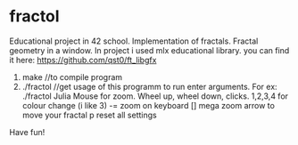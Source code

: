 # fractol
Educational project in 42 school. Implementation of fractals. Fractal geometry in a window.
In project i used mlx educational library. you can find it here:
https://github.com/qst0/ft_libgfx

1. make //to compile program
2. ./fractol //get usage of this programm
  to run enter arguments. For ex:
  ./fractol Julia
  Mouse for zoom. Wheel up, wheel down, clicks.
  1,2,3,4 for colour change (i like 3)
  -= zoom on keyboard
  [] mega zoom
  arrow to move your fractal
  p reset all settings
 
 Have fun!
